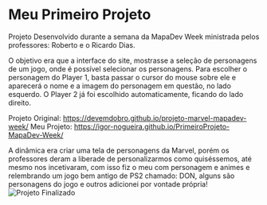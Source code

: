 # Meu Primeiro Projeto

Projeto Desenvolvido durante a semana da MapaDev Week ministrada pelos professores: Roberto e o Ricardo Dias.

O objetivo era que a interface do site, mostrasse a seleção de personagens de um jogo, onde é possível selecionar os personagens. 
Para escolher o personagem do Player 1, basta passar o cursor do mouse sobre ele e aparecerá o nome e a imagem do personagem em questão, no lado esquerdo.
O Player 2 já foi escolhido automaticamente, ficando do lado direito.

Projeto Original: https://devemdobro.github.io/projeto-marvel-mapadev-week/
Meu Projeto: https://igor-nogueira.github.io/PrimeiroProjeto-MapaDev-Week/

A dinâmica era criar uma tela de personagens da Marvel, porém os professores deram a liberade de personalizarmos como quiséssemos, até mesmo nos incetivaram, com isso fiz o meu com personagem e animes e relembrando um jogo bem antigo de PS2 chamado: DON, alguns são personagens do jogo e outros adicionei por vontade própria!![Projeto Finalizado](https://user-images.githubusercontent.com/87425005/168703128-aeb7cb34-be56-4a0c-8ede-d81ec62df8f6.png)
 
